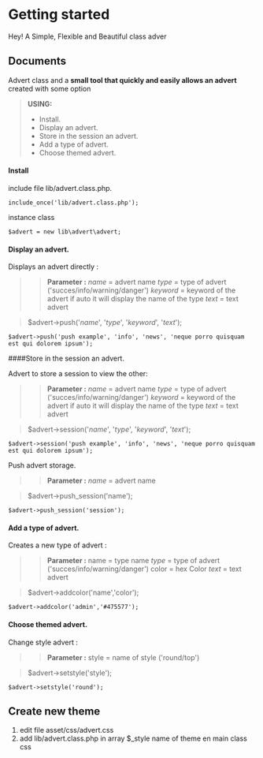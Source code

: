 Getting started
===================
Hey! A Simple, Flexible and Beautiful class adver

Documents
-------------

Advert class and a **small tool that quickly and easily allows an advert** created with some option

> **USING:**
> - Install.
> - Display an advert.
> - Store in the session an advert.
> - Add a type of advert.
> - Choose themed advert.

#### Install
include file lib/advert.class.php.

    include_once('lib/advert.class.php'); 

instance class
	

    $advert = new lib\advert\advert;


#### Display an advert.

Displays an advert directly :

>>  **Parameter :**
>> *name* = advert name
>> *type* = type of advert ('succes/info/warning/danger')
>> *keyword* = keyword of the advert if auto it will display the name of the type
>> *text* = text advert

>$advert->push('*name*', '*type*', '*keyword*', '*text*');
	
    $advert->push('push example', 'info', 'news', 'neque porro quisquam est qui dolorem ipsum');

####Store in the session an advert.

Advert to store a session to view the other:
>> **Parameter :**
>>  *name* = advert name
>> *type* = type of advert ('succes/info/warning/danger')
>> *keyword* = keyword of the advert if auto it will display the name of the type
>> *text* = text advert

>	$advert->session('*name*', '*type*', '*keyword*', '*text*');
	
    $advert->session('push example', 'info', 'news', 'neque porro quisquam est qui dolorem ipsum');

Push advert storage.

>> **Parameter :**
>>  *name* = advert name

>	$advert->push_session('name');

    $advert->push_session('session');

#### Add a type of advert.

Creates a new type of advert : 
>> **Parameter :**
>>  name = type name
>> *type* = type of advert ('succes/info/warning/danger')
>> color = hex Color
>> *text* = text advert

>	$advert->addcolor('name','color');
	
    $advert->addcolor('admin','#475577');

#### Choose themed advert.

Change style advert : 
>> **Parameter :**
>>  style = name of style ('round/top')

>	$advert->setstyle('style');
	
    $advert->setstyle('round');


Create new theme
-------------
 1. edit file asset/css/advert.css
 2. add lib/advert.class.php in  array $_style name of theme en main class css

